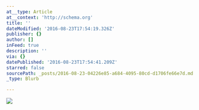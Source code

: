 ```yaml
---
at__type: Article
at__context: 'http://schema.org'
title: ''
dateModified: '2016-08-23T17:54:19.326Z'
publisher: {}
author: []
inFeed: true
description: ''
via: {}
datePublished: '2016-08-23T17:54:41.209Z'
starred: false
sourcePath: _posts/2016-08-23-04226e85-a684-4095-80cd-d1706fe66e7d.md
_type: Blurb

---
```

![](https://the-grid-user-content.s3-us-west-2.amazonaws.com/0af21a25-734d-45ec-ae7c-5f034f7c7662.jpg)